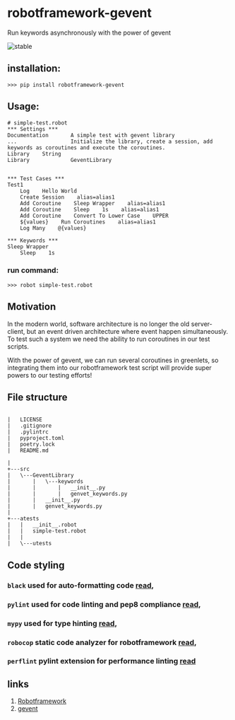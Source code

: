 # robotframework-gevent
Run keywords asynchronously with the power of gevent

![stable](https://img.shields.io/static/v1?label=status&message=alpha&color=red)



## installation:
```
>>> pip install robotframework-gevent
```

## Usage:

```
# simple-test.robot
*** Settings ***
Documentation       A simple test with gevent library
...                 Initialize the library, create a session, add keywords as coroutines and execute the coroutines.
Library    String
Library             GeventLibrary


*** Test Cases ***
Test1
    Log    Hello World
    Create Session    alias=alias1
    Add Coroutine    Sleep Wrapper    alias=alias1
    Add Coroutine    Sleep    1s    alias=alias1
    Add Coroutine    Convert To Lower Case    UPPER
    ${values}    Run Coroutines    alias=alias1
    Log Many    @{values}

*** Keywords ***
Sleep Wrapper
    Sleep    1s
```
### run command:
```
>>> robot simple-test.robot
```
## Motivation

In the modern world, software architecture is no longer the old server-client, but an event driven architecture where event happen simultaneously.
To test such a system we need the ability to run coroutines in our test scripts.

With the power of gevent, we can run several coroutines in greenlets, so integrating them into our robotframework test script will provide super powers to our testing efforts!

## File structure
```

|   LICENSE
|   .gitignore
|   .pylintrc
|   pyproject.toml
|   poetry.lock
|   README.md

|           
+---src
|   \---GeventLibrary
|       |   \---keywords
|       |       |   __init__.py
|       |       |   genvet_keywords.py
|       |   __init__.py
|       |   genvet_keywords.py
|               
+---atests
|   |   __init__.robot
|   |   simple-test.robot
|   |   
|   \---utests

```
## Code styling
### `black` used for auto-formatting code [read](https://pypi.org/project/black/),
### `pylint` used for code linting and pep8 compliance [read](https://pypi.org/project/pylint/),
### `mypy` used for type hinting [read](https://pypi.org/project/mypy/),
### `robocop` static code analyzer for robotframework [read](https://pypi.org/project/robotframework-robocop/),
### `perflint` pylint extension for performance linting [read](https://betterprogramming.pub/use-perflint-a-performance-linter-for-python-eae8e54f1e99)

## links
1. [Robotframework](https://robotframework.org/)
2. [gevent](http://www.gevent.org/)